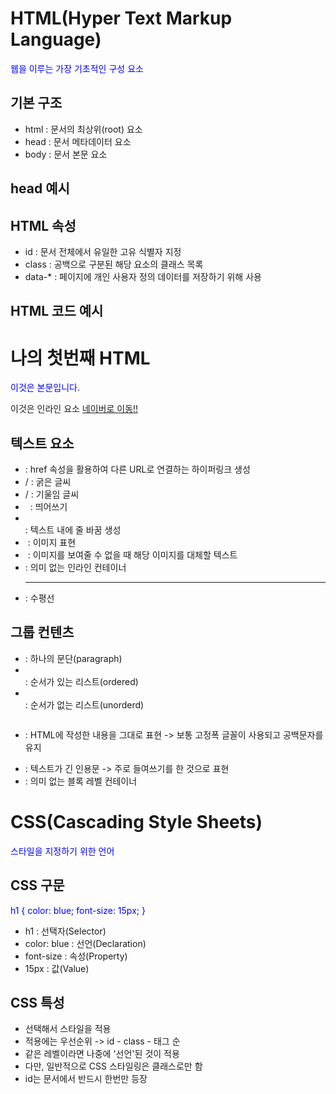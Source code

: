 # HTML(Hyper Text Markup Language)

웹을 이루는 가장 기초적인 구성 요소


## 기본 구조

* html : 문서의 최상위(root) 요소
* head : 문서 메타데이터 요소
* body : 문서 본문 요소


## head 예시

<head>
  <title> HTML 복습 </title>
  <meta charset='UTF-8'>
  <link href='style/css' rel='stylesheet'>
  <script src='javascript.js'></script>
  <style>
    p {
      color: blue;
    }
  </style>
</head>


## HTML 속성

* id : 문서 전체에서 유일한 고유 식별자 지정
* class : 공백으로 구분된 해당 요소의 클래스 목록
* data-* : 페이지에 개인 사용자 정의 데이터를 저장하기 위해 사용

## HTML 코드 예시

<!DOCTYPE html>
<html lang='en'>
<head>
  <meta charset='UTF-8'>
  <title>Document</title>
</head>
<body>
  <!-- 이것은 주석입니다. -->
  <h1>나의 첫번째 HTML</h1>
  <p>이것은 본문입니다.</p>
  <span>이것은 인라인 요소</span>
  <a href='https://www.naver.com'>네이버로 이동!!</a>
</body>
</html>


## 텍스트 요소

* <a></a> : href 속성을 활용하여 다른 URL로 연결하는 하이퍼링크 생성
* <b></b> / <strong></strong> : 굵은 글씨
* <i></i> / <em></em> : 기울임 글씨
* &nbsp; : 띄어쓰기
* <br> : 텍스트 내에 줄 바꿈 생성
* <img> : 이미지 표현
* <img alt> : 이미지를 보여줄 수 없을 때 해당 이미지를 대체할 텍스트
* <span></span> : 의미 없는 인라인 컨테이너
* <hr> : 수평선


## 그룹 컨텐츠

* <p></p> : 하나의 문단(paragraph)
* <ol></ol> : 순서가 있는 리스트(ordered)
* <ul></ul> : 순서가 없는 리스트(unorderd)
* <pre></pre> : HTML에 작성한 내용을 그대로 표현 -> 보통 고정폭 글꼴이 사용되고 공백문자를 유지
* <blockquote></blockquote> : 텍스트가 긴 인용문 -> 주로 들여쓰기를 한 것으로 표현
* <div></div> : 의미 없는 블록 레벨 컨테이너


# CSS(Cascading Style Sheets)

스타일을 지정하기 위한 언어


## CSS 구문

h1 {
  color: blue;
  font-size: 15px;
}

* h1 : 선택자(Selector)
* color: blue : 선언(Declaration)
* font-size : 속성(Property)
* 15px : 값(Value)

## CSS 특성

* 선택해서 스타일을 적용
* 적용에는 우선순위 -> id - class - 태그 순
* 같은 레벨이라면 나중에 '선언'된 것이 적용
* 다만, 일반적으로 CSS 스타일링은 클래스로만 함
* id는 문서에서 반드시 한번만 등장